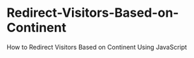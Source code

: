 # Redirect-Visitors-Based-on-Continent
How to Redirect Visitors Based on Continent Using JavaScript
